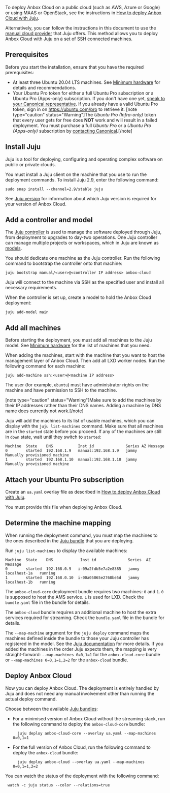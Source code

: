 To deploy Anbox Cloud on a public cloud (such as AWS, Azure or Google) or using MAAS or OpenStack, see the instructions in [How to deploy Anbox Cloud with Juju](https://discourse.ubuntu.com/t/deploy-anbox-cloud-with-juju/17744).

Alternatively, you can follow the instructions in this document to use the [manual cloud provider](https://jaas.ai/docs/manual-cloud) that Juju offers. This method allows you to deploy Anbox Cloud with Juju on a set of SSH connected machines.

## Prerequisites

Before you start the installation, ensure that you have the required prerequisites:

* At least three Ubuntu 20.04 LTS machines. See [Minimum hardware](https://discourse.ubuntu.com/t/requirements/17734#minimum-hardware) for details and recommendations.
* Your Ubuntu Pro token for either a full Ubuntu Pro subscription or a Ubuntu Pro (Apps-only) subscription. If you don't have one yet, [speak to your Canonical representative](https://anbox-cloud.io/contact-us). If you already have a valid Ubuntu Pro token, sign in on https://ubuntu.com/pro to retrieve it.
  [note type="caution" status="Warning"]The *Ubuntu Pro (Infra-only)* token that every user gets for free does **NOT** work and will result in a failed deployment. You must purchase a full *Ubuntu Pro* or a *Ubuntu Pro (Apps-only)* subscription by [contacting Canonical](https://anbox-cloud.io/contact-us).[/note]

## Install Juju

Juju is a tool for deploying, configuring and operating complex software on public or private clouds.

You must install a Juju client on the machine that you use to run the deployment commands. To install Juju 2.9, enter the following command:

    sudo snap install --channel=2.9/stable juju

See [Juju version](https://discourse.ubuntu.com/t/installation-requirements/17734#juju-version) for information about which Juju version is required for your version of Anbox Cloud.

## Add a controller and model

The [Juju controller](https://juju.is/docs/olm/controllers) is used to manage the software deployed through Juju, from deployment to upgrades to day-two operations. One Juju controller can manage multiple projects or workspaces, which in Juju are known as [models](https://juju.is/docs/olm/models).

You should dedicate one machine as the Juju controller. Run the following command to bootstrap the controller onto that machine:

    juju bootstrap manual/<user>@<controller IP address> anbox-cloud

Juju will connect to the machine via SSH as the specified user and install all necessary requirements.

When the controller is set up, create a model to hold the Anbox Cloud deployment:

    juju add-model main

## Add all machines

Before starting the deployment, you must add all machines to the Juju model. See [Minimum hardware](https://discourse.ubuntu.com/t/requirements/17734#minimum-hardware) for the list of machines that you need.

When adding the machines, start with the machine that you want to host the management layer of Anbox Cloud. Then add all LXD worker nodes. Run the following command for each machine:

    juju add-machine ssh:<user>@<machine IP address>

The user (for example, `ubuntu`) must have administrator rights on the machine and have permission to SSH to the machine.

[note type="caution" status="Warning"]Make sure to add the machines by their IP addresses rather than their DNS names. Adding a machine by DNS name does currently not work.[/note]

Juju will add the machines to its list of usable machines, which you can display with the `juju list-machines` command. Make sure that all machines are in the `started` state before you proceed. If any of the machines are still in `down` state, wait until they switch to `started`:

    Machine  State    DNS           Inst id              Series AZ Message
    0        started  192.168.1.9   manual:192.168.1.9   jammy     Manually provisioned machine
    1        started  192.168.1.10  manual:192.168.1.10  jammy     Manually provisioned machine

## Attach your Ubuntu Pro subscription

Create an `ua.yaml` overlay file as described in [How to deploy Anbox Cloud with Juju](https://discourse.ubuntu.com/t/deploy-anbox-cloud-with-juju/17744#ua-overlay).

You must provide this file when deploying Anbox Cloud.

## Determine the machine mapping

When running the deployment command, you must map the machines to the ones described in the [Juju bundle](https://discourse.ubuntu.com/t/about-anbox-cloud/17802#juju-bundles) that you are deploying.

Run `juju list-machines` to display the available machines:

    Machine  State    DNS            Inst id              Series  AZ             Message
    0        started  192.168.0.9   i-09a2fdb5e7a2e8385   jammy   localhost-1a   running
    1        started  192.168.0.10  i-00a05065e2768be5d   jammy   localhost-1b   running

The `anbox-cloud-core` deployment bundle requires two machines: `0` and `1`. `0` is supposed to host the AMS service. `1` is used for LXD. Check the `bundle.yaml` file in the bundle for details.

The `anbox-cloud` bundle requires an additional machine to host the extra services required for streaming. Check the `bundle.yaml` file in the bundle for details.

The `--map-machine` argument for the `juju deploy` command maps the machines defined inside the bundle to those your Juju controller has registered in the model. See the [Juju documentation](https://jaas.ai/docs/charm-bundles) for more details. If you added the machines in the order Juju expects them, the mapping is very straight-forward: `--map-machines 0=0,1=1` for the `anbox-cloud-core` bundle or `--map-machines 0=0,1=1,2=2` for the `anbox-cloud` bundle.

## Deploy Anbox Cloud

Now you can deploy Anbox Cloud. The deployment is entirely handled by Juju and does not need any manual involvement other than running the actual deploy command.

Choose between the available [Juju bundles](https://discourse.ubuntu.com/t/about-anbox-cloud/17802#juju-bundles):

* For a minimised version of Anbox Cloud without the streaming stack, run the following command to deploy the `anbox-cloud-core` bundle:

        juju deploy anbox-cloud-core --overlay ua.yaml --map-machines 0=0,1=1

* For the full version of Anbox Cloud, run the following command to deploy the `anbox-cloud` bundle:

        juju deploy anbox-cloud --overlay ua.yaml --map-machines 0=0,1=1,2=2

You can watch the status of the deployment with the following command:

     watch -c juju status --color --relations=true
